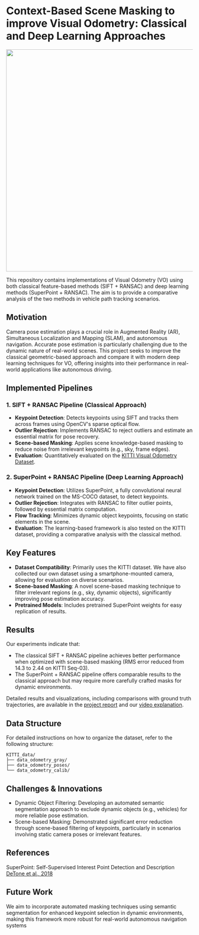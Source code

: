 # **Context-Based Scene Masking to improve Visual Odometry: Classical and Deep Learning Approaches**

<img src='results/demo.gif' width='600'/>

This repository contains implementations of Visual Odometry (VO) using both classical feature-based methods (SIFT + RANSAC) and deep learning methods (SuperPoint + RANSAC). The aim is to provide a comparative analysis of the two methods in vehicle path tracking scenarios.

## **Motivation**
Camera pose estimation plays a crucial role in Augmented Reality (AR), Simultaneous Localization and Mapping (SLAM), and autonomous navigation. Accurate pose estimation is particularly challenging due to the dynamic nature of real-world scenes. This project seeks to improve the classical geometric-based approach and compare it with modern deep learning techniques for VO, offering insights into their performance in real-world applications like autonomous driving.

## **Implemented Pipelines**

### **1. SIFT + RANSAC Pipeline (Classical Approach)**
- **Keypoint Detection**: Detects keypoints using SIFT and tracks them across frames using OpenCV's sparse optical flow.
- **Outlier Rejection**: Implements RANSAC to reject outliers and estimate an essential matrix for pose recovery.
- **Scene-based Masking**: Applies scene knowledge-based masking to reduce noise from irrelevant keypoints (e.g., sky, frame edges).
- **Evaluation**: Quantitatively evaluated on the [KITTI Visual Odometry Dataset](http://www.cvlibs.net/datasets/kitti/eval_odometry.php).

### **2. SuperPoint + RANSAC Pipeline (Deep Learning Approach)**
- **Keypoint Detection**: Utilizes SuperPoint, a fully convolutional neural network trained on the MS-COCO dataset, to detect keypoints.
- **Outlier Rejection**: Integrates with RANSAC to filter outlier points, followed by essential matrix computation.
- **Flow Tracking**: Minimizes dynamic object keypoints, focusing on static elements in the scene.
- **Evaluation**: The learning-based framework is also tested on the KITTI dataset, providing a comparative analysis with the classical method.

## **Key Features**
- **Dataset Compatibility**: Primarily uses the KITTI dataset. We have also collected our own dataset using a smartphone-mounted camera, allowing for evaluation on diverse scenarios.
- **Scene-based Masking**: A novel scene-based masking technique to filter irrelevant regions (e.g., sky, dynamic objects), significantly improving pose estimation accuracy.
- **Pretrained Models**: Includes pretrained SuperPoint weights for easy replication of results.
  
## **Results**
Our experiments indicate that:
- The classical SIFT + RANSAC pipeline achieves better performance when optimized with scene-based masking (RMS error reduced from 14.3 to 2.44 on KITTI Seq-03).
- The SuperPoint + RANSAC pipeline offers comparable results to the classical approach but may require more carefully crafted masks for dynamic environments.

Detailed results and visualizations, including comparisons with ground truth trajectories, are available in the [project report](Report.pdf) and our [video explanation](https://www.youtube.com/watch?v=o0zFLPSKSic).


## **Data Structure**
For detailed instructions on how to organize the dataset, refer to the following structure:

```
KITTI_data/ 
├── data_odometry_gray/
├── data_odometry_poses/
└── data_odometry_calib/
```

## **Challenges & Innovations**
- Dynamic Object Filtering: Developing an automated semantic segmentation approach to exclude dynamic objects (e.g., vehicles) for more reliable pose estimation.
- Scene-based Masking: Demonstrated significant error reduction through scene-based filtering of keypoints, particularly in scenarios involving static camera poses or irrelevant features.

## **References**
SuperPoint: Self-Supervised Interest Point Detection and Description [DeTone et al., 2018](https://arxiv.org/abs/1712.07629)

## **Future Work**
We aim to incorporate automated masking techniques using semantic segmentation for enhanced keypoint selection in dynamic environments, making this framework more robust for real-world autonomous navigation systems

